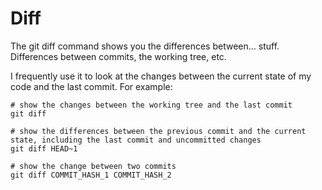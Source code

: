 # Diff

The git diff command shows you the differences between... stuff. Differences between commits, the working tree, etc.

I frequently use it to look at the changes between the current state of my code and the last commit. For example:


```shell
# show the changes between the working tree and the last commit
git diff
```

```shell
# show the differences between the previous commit and the current state, including the last commit and uncommitted changes
git diff HEAD~1
```

```shell
# show the change between two commits
git diff COMMIT_HASH_1 COMMIT_HASH_2
```
